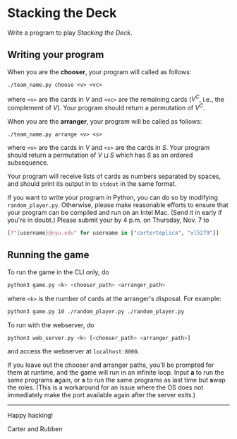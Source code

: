 # Stacking the Deck

Write a program to play *Stacking the Deck*.

## Writing your program
When you are the **chooser**, your program will called as follows:
```
./team_name.py choose <v> <vc>
```
where `<v>` are the cards in $V$ and `<vc>` are the remaining cards ($V^C$, 
i.e., the complement of $V$). Your program should return a permutation
of $V^C$.


When you are the **arranger**, your program will be called as follows:
```
./team_name.py arrange <v> <s>
```
where `<v>` are the cards in $V$ and `<s>` are the cards in $S$. Your program
should return a permutation of $V \sqcup S$ which has $S$ as an ordered
subsequence.


Your program will receive lists of cards as numbers separated by spaces, and
should print its output in to `stdout` in the same format.


If you want to write your program in Python, you can do so by modifying
`random_player.py`. Otherwise, please make reasonable efforts to ensure that
your program can be compiled and run on an Intel Mac. (Send it in early if 
you're in doubt.) Please submit your by 4 p.m. on Thursday, Nov. 7 to
```python
[f"{username}@nyu.edu" for username in ["carterteplica", "xl5279"]]
```

## Running the game
To run the game in the CLI only, do
```bash
python3 game.py <k> <chooser_path> <arranger_path>
```
where `<k>` is the number of cards at the arranger's disposal. For example:
```bash
python3 game.py 10 ./random_player.py ./random_player.py
```

To run with the webserver, do
```bash
python3 web_server.py <k> [<chooser_path> <arranger_path>]
```
and access the webserver at `localhost:8000`.

If you leave out the chooser and arranger paths, you'll be prompted for them at runtime, and the game will run in an infinite loop. Input **a** to run the same programs **a**gain, or **s** to run the same programs as last time but **s**wap the roles. (This is a workaround for an issue where the OS does not immediately make the port available again after the server exits.)

---

Happy hacking!

Carter and Rubben
